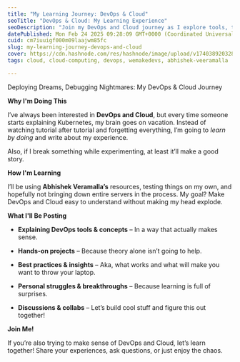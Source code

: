 ```yaml
---
title: "My Learning Journey: DevOps & Cloud"
seoTitle: "DevOps & Cloud: My Learning Experience"
seoDescription: "Join my DevOps and Cloud journey as I explore tools, tackle projects, and share insights, struggles, and breakthroughs. Let's learn together!"
datePublished: Mon Feb 24 2025 09:28:09 GMT+0000 (Coordinated Universal Time)
cuid: cm7iuuigf000m09laajwm85fc
slug: my-learning-journey-devops-and-cloud
cover: https://cdn.hashnode.com/res/hashnode/image/upload/v1740389203281/8253c637-1571-4e76-8879-b16acb612354.webp
tags: cloud, cloud-computing, devops, wemakedevs, abhishek-veeramalla

---
```


Deploying Dreams, Debugging Nightmares: My DevOps & Cloud Journey

**Why I'm Doing This**

I’ve always been interested in **DevOps and Cloud**, but every time someone starts explaining Kubernetes, my brain goes on vacation. Instead of watching tutorial after tutorial and forgetting everything, I’m going to *learn by doing* and write about my experience.

Also, if I break something while experimenting, at least it’ll make a good story.

**How I'm Learning**

I’ll be using **Abhishek Veramalla’s** resources, testing things on my own, and hopefully not bringing down entire servers in the process. My goal? Make DevOps and Cloud easy to understand without making my head explode.

**What I'll Be Posting**

* **Explaining DevOps tools & concepts** – In a way that actually makes sense.
    
* **Hands-on projects** – Because theory alone isn’t going to help.
    
* **Best practices & insights** – Aka, what works and what will make you want to throw your laptop.
    
* **Personal struggles & breakthroughs** – Because learning is full of surprises.
    
* **Discussions & collabs** – Let’s build cool stuff and figure this out together!
    

**Join Me!**

If you’re also trying to make sense of DevOps and Cloud, let’s learn together! Share your experiences, ask questions, or just enjoy the chaos.